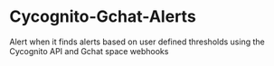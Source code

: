 # Cycognito-Gchat-Alerts
Alert when it finds alerts based on user defined thresholds using the Cycognito API and Gchat space webhooks
